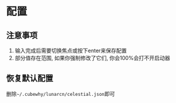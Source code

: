 # 配置

## 注意事项

1. 输入完成后需要切换焦点或按下enter来保存配置
2. 部分值存在范围, 如果你强制修改了它们, 你会100%会打不开启动器

## 恢复默认配置

删除`~/.cubewhy/lunarcn/celestial.json`即可
